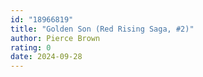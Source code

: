 ```yaml
---
id: "18966819"
title: "Golden Son (Red Rising Saga, #2)"
author: Pierce Brown
rating: 0
date: 2024-09-28
---
```


	